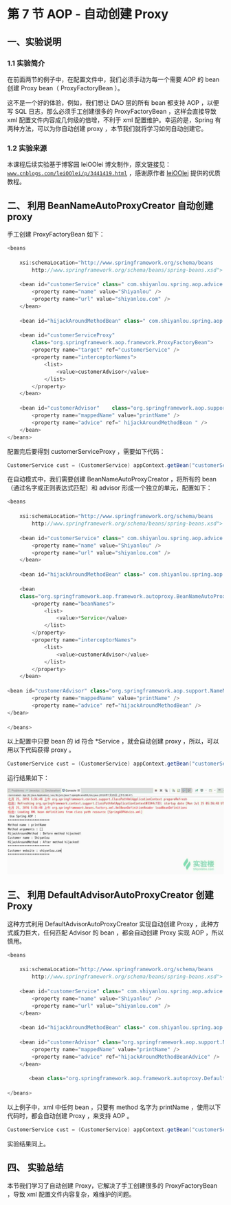 # 第 7 节 AOP - 自动创建 Proxy

## 一、实验说明

### 1.1 实验简介

在前面两节的例子中，在配置文件中，我们必须手动为每一个需要 AOP 的 bean 创建 Proxy bean（ ProxyFactoryBean ）。

这不是一个好的体验，例如，我们想让 DAO 层的所有 bean 都支持 AOP ，以便写 SQL 日志，那么必须手工创建很多的 ProxyFactoryBean ，这样会直接导致 xml 配置文件内容成几何级的倍增，不利于 xml 配置维护。幸运的是，Spring 有两种方法，可以为你自动创建 proxy ，本节我们就将学习如何自动创建它。

### 1.2 实验来源

本课程后续实验基于博客园 leiOOlei 博文制作，原文链接见： [`www.cnblogs.com/leiOOlei/p/3441419.html`](http://www.cnblogs.com/leiOOlei/p/3441419.html) ，感谢原作者 [leiOOlei](http://www.cnblogs.com/leiOOlei) 提供的优质教程。

## 二、 利用 BeanNameAutoProxyCreator 自动创建 proxy

手工创建 ProxyFactoryBean 如下：

```java
<beans 

    xsi:schemaLocation="http://www.springframework.org/schema/beans
        http://www.springframework.org/schema/beans/spring-beans.xsd">

    <bean id="customerService" class=" com.shiyanlou.spring.aop.advice.CustomerService">
        <property name="name" value="Shiyanlou" />
        <property name="url" value="shiyanlou.com" />
    </bean>

    <bean id="hijackAroundMethodBean" class=" com.shiyanlou.spring.aop.advice.HijackAroundMethod" />

    <bean id="customerServiceProxy" 
        class="org.springframework.aop.framework.ProxyFactoryBean">
        <property name="target" ref="customerService" />
        <property name="interceptorNames">
            <list>
                <value>customerAdvisor</value>
            </list>
        </property>
    </bean>

    <bean id="customerAdvisor"    class="org.springframework.aop.support.NameMatchMethodPointcutAdvisor">
        <property name="mappedName" value="printName" />
        <property name="advice" ref=" hijackAroundMethodBean " />
    </bean>
</beans> 
```

配置完后要得到 customerServiceProxy ，需要如下代码：

```java
CustomerService cust = (CustomerService) appContext.getBean("customerServiceProxy"); 
```

在自动模式中，我们需要创建 BeanNameAutoProxyCreator ，将所有的 bean（通过名字或正则表达式匹配）和 advisor 形成一个独立的单元，配置如下：

```java
<beans 

    xsi:schemaLocation="http://www.springframework.org/schema/beans
        http://www.springframework.org/schema/beans/spring-beans.xsd">

    <bean id="customerService" class=" com.shiyanlou.spring.aop.advice.CustomerService">
        <property name="name" value="Shiyanlou" />
        <property name="url" value="shiyanlou.com" />
    </bean>

    <bean id="hijackAroundMethodBean" class=" com.shiyanlou.spring.aop.advice.HijackAroundMethod" />

    <bean
    class="org.springframework.aop.framework.autoproxy.BeanNameAutoProxyCreator">
        <property name="beanNames">
            <list>
                <value>*Service</value>
            </list>
        </property>
        <property name="interceptorNames">
            <list>
                <value>customerAdvisor</value>
            </list>
        </property>
    </bean>

<bean id="customerAdvisor" class="org.springframework.aop.support.NameMatchMethodPointcutAdvisor">
        <property name="mappedName" value="printName" />
        <property name="advice" ref="hijackAroundMethodBean" />
</bean>

</beans> 
```

以上配置中只要 bean 的 id 符合 *Service ，就会自动创建 proxy ，所以，可以用以下代码获得 proxy 。

```java
CustomerService cust = (CustomerService) appContext.getBean("customerService"); 
```

运行结果如下：

![此处输入图片的描述](img/document-uid122889labid1941timestamp1469425095120.jpg)

## 三、 利用 DefaultAdvisorAutoProxyCreator 创建 Proxy

这种方式利用 DefaultAdvisorAutoProxyCreator 实现自动创建 Proxy ，此种方式威力巨大，任何匹配 Advisor 的 bean ，都会自动创建 Proxy 实现 AOP ，所以慎用。

```java
<beans 

    xsi:schemaLocation="http://www.springframework.org/schema/beans
        http://www.springframework.org/schema/beans/spring-beans.xsd">

    <bean id="customerService" class=" com.shiyanlou.spring.aop.advice.CustomerService">
        <property name="name" value="Shiyanlou" />
        <property name="url" value="shiyanlou.com" />
    </bean>

    <bean id="hijackAroundMethodBean" class=" com.shiyanlou.spring.aop.advice.HijackAroundMethod" />

    <bean id="customerAdvisor" class="org.springframework.aop.support.NameMatchMethodPointcutAdvisor">
        <property name="mappedName" value="printName" />
        <property name="advice" ref="hijackAroundMethodBeanAdvice" />
    </bean>

       <bean class="org.springframework.aop.framework.autoproxy.DefaultAdvisorAutoProxyCreator" />

</beans> 
```

以上例子中，xml 中任何 bean ，只要有 method 名字为 printName ，使用以下代码时，都会自动创建 Proxy ，来支持 AOP 。

```java
CustomerService cust = (CustomerService) appContext.getBean("customerService"); 
```

实验结果同上。

## 四、 实验总结

本节我们学习了自动创建 Proxy，它解决了手工创建很多的 ProxyFactoryBean ，导致 xml 配置文件内容复杂，难维护的问题。